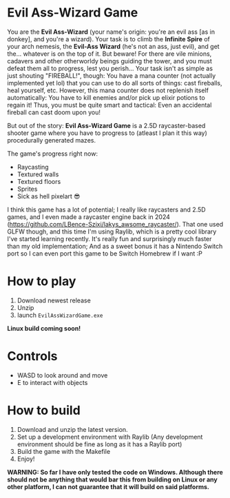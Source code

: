 # Evil Ass-Wizard Game

You are the **Evil Ass-Wizard** (your name's origin: you're an evil ass [as in donkey], and you're a wizard). Your task is to climb the **Infinite Spire** of your arch nemesis, the **Evil-Ass Wizard** (he's not an ass, just evil), and get the... whatever is on the top of it.
But beware! For there are vile minions, cadavers and other otherworldy beings guiding the tower, and you must defeat them all to progress, lest you perish...
Your task isn't as simple as just shouting "FIREBALL!", though: You have a mana counter (not actually implemented yet lol) that you can use to do all sorts of things: cast fireballs, heal yourself, etc.
However, this mana counter does not replenish itself automatically: You have to kill enemies and/or pick up elixir potions to regain it! Thus, you must be quite smart and tactical: Even an accidental fireball can cast doom upon you!

But out of the story: **Evil Ass-Wizard Game** is a 2.5D raycaster-based shooter game where you have to progress to (atleast I plan it this way) procedurally generated mazes.

The game's progress right now:
- Raycasting
- Textured walls
- Textured floors
- Sprites
- Sick as hell pixelart 😎

I think this game has a lot of potential; I really like raycasters and 2.5D games, and I even made a raycaster engine back in 2024 (https://github.com/LBence-Szixi/lakys_awsome_raycaster/).
That one used GLFW though, and this time I'm using Raylib, which is a pretty cool library I've started learning recently. It's really fun and surprisingly much faster than my old implementation;
And as a sweet bonus it has a Nintendo Switch port so I can even port this game to be Switch Homebrew if I want :P

# How to play
1. Download newest release
2. Unzip
3. launch `EvilAssWizardGame.exe`

**Linux build coming soon!**

# Controls

- WASD to look around and move
- E to interact with objects

# How to build
1. Download and unzip the latest version.
2. Set up a development environment with Raylib (Any development environment should be fine as long as it has a Raylib port)
3. Build the game with the Makefile
4. Enjoy!

**WARNING: So far I have only tested the code on Windows. Although there should not be anything that would bar this from building on Linux or any other platform, I can not guarantee that it will build on said platforms.**
